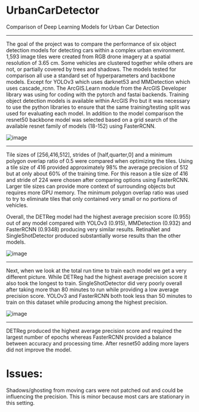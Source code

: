 # UrbanCarDetector
Comparison of Deep Learning Models for Urban Car Detection
__________________________________________________________

The goal of the project was to compare the performance of six object detection models for detecting cars within a complex urban environment. 1,593 image tiles were created from RGB drone imagery at a spatial resolution of 3.65 cm. Some vehicles are clustered together while others are not, or partially covered by trees and shadows. The models tested for comparison all use a standard set of hyperparameters and backbone models. Except for YOLOv3 which uses darknet53 and MMDetection which uses cascade_rcnn. The ArcGIS.Learn module from the ArcGIS Developer library was using for coding with the pytorch and fastai backends. Training object detection models is available within ArcGIS Pro but it was necessary to use the python libraries to ensure that the same training/testing split was used for evaluating each model. In addition to the model comparison the resnet50 backbone model was selected based on a grid search of the available resnet family of models (18-152) using FasterRCNN.

![image](https://github.com/DanGeospatial/UrbanCarDetector/assets/87085567/49ad76db-10df-4e81-9b2a-ee8684677f16)

__________________________________________________________

Tile sizes of [256,416,512], strides of [half,quarter,0] and a minimum polygon overlap ratio of 0.5 were compared when optimizing the tiles. Using a tile size of 416 provided approximately 98% the average precision of 512 but at only about 60% of the training time. For this reason a tile size of 416 and stride of 224 were chosen after comparing options using FasterRCNN. Larger tile sizes can provide more context of surrounding objects but requires more GPU memory. The minimum polygon overlap ratio was used to try to eliminate tiles that only contained very small or no portions of vehicles. 

Overall, the DETReg model had the highest average precision score (0.955) out of any model compared with YOLOv3 (0.915), MMDetection (0.932) and FasterRCNN (0.9348) producing very similar results. RetinaNet and SingleShotDetector produced substantially worse results than the other models. 

![image](https://github.com/DanGeospatial/UrbanCarDetector/assets/87085567/9891556f-4fe2-4df7-bdc0-c0d02377e92f)

__________________________________________________________

Next, when we look at the total run time to train each model we get a very different picture. While DETReg had the highest average precision score it also took the longest to train. SingleShotDetector did very poorly overall after taking more than 80 minutes to run while providing a low average precision score. YOLOv3 and FasterRCNN both took less than 50 minutes to train on this dataset while producing among the highest precision. 

![image](https://github.com/DanGeospatial/UrbanCarDetector/assets/87085567/340258bd-9e0e-4ced-aaa9-32c959def217)

__________________________________________________________

DETReg produced the highest average precision score and required the largest number of epochs whereas FasterRCNN provided a balance between accuracy and processing time. After resnet50 adding more layers did not improve the model.
# Issues:
Shadows/ghosting from moving cars were not patched out and could be influencing the precision. This is minor because most cars are stationary in this setting. 
